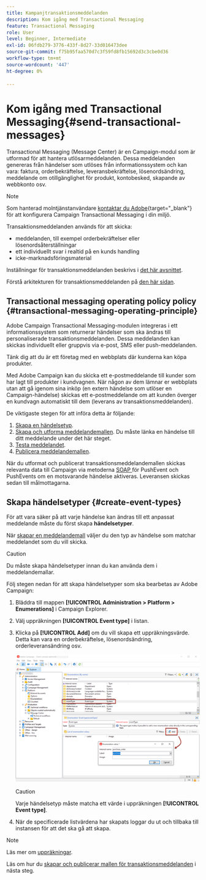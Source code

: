 ```yaml
---
title: Kampanjtransaktionsmeddelanden
description: Kom igång med Transactional Messaging
feature: Transactional Messaging
role: User
level: Beginner, Intermediate
exl-id: 06fdb279-3776-433f-8d27-33d016473dee
source-git-commit: f75b95faa570d7c3f59fd8fb15692d3c3cbe0d36
workflow-type: tm+mt
source-wordcount: '447'
ht-degree: 0%

---
```


# Kom igång med Transactional Messaging{#send-transactional-messages}

Transactional Messaging (Message Center) är en Campaign-modul som är utformad för att hantera utlösarmeddelanden. Dessa meddelanden genereras från händelser som utlöses från informationssystem och kan vara: faktura, orderbekräftelse, leveransbekräftelse, lösenordsändring, meddelande om otillgänglighet för produkt, kontobesked, skapande av webbkonto osv.

>[!NOTE]
>
>Som hanterad molntjänstanvändare [kontaktar du Adobe](../start/campaign-faq.md#support){target="_blank"} för att konfigurera Campaign Transactional Messaging i din miljö.

Transaktionsmeddelanden används för att skicka:

* meddelanden, till exempel orderbekräftelser eller lösenordsåterställningar
* ett individuellt svar i realtid på en kunds handling
* icke-marknadsföringsmaterial

Inställningar för transaktionsmeddelanden beskrivs i [det här avsnittet](../config/transactional-msg-settings.md).

Förstå arkitekturen för transaktionsmeddelanden på [den här sidan](../architecture/architecture.md#transac-msg-archi).

## Transactional messaging operating policy policy {#transactional-messaging-operating-principle}

Adobe Campaign Transactional Messaging-modulen integreras i ett informationssystem som returnerar händelser som ska ändras till personaliserade transaktionsmeddelanden. Dessa meddelanden kan skickas individuellt eller gruppvis via e-post, SMS eller push-meddelanden.

Tänk dig att du är ett företag med en webbplats där kunderna kan köpa produkter.

Med Adobe Campaign kan du skicka ett e-postmeddelande till kunder som har lagt till produkter i kundvagnen. När någon av dem lämnar er webbplats utan att gå igenom sina inköp (en extern händelse som utlöser en Campaign-händelse) skickas ett e-postmeddelande om att kunden överger en kundvagn automatiskt till dem (leverans av transaktionsmeddelanden).

De viktigaste stegen för att införa detta är följande:

1. [Skapa en händelsetyp](#create-event-types).
1. [Skapa och utforma meddelandemallen](transactional-template.md#create-message-template). Du måste länka en händelse till ditt meddelande under det här steget.
1. [Testa meddelandet](transactional-template.md#test-message-template).
1. [Publicera meddelandemallen](transactional-template.md#publish-message-template).

När du utformat och publicerat transaktionsmeddelandemallen skickas relevanta data till Campaign via metoderna [SOAP ](../send/event-description.md) för PushEvent och PushEvents  om en motsvarande händelse aktiveras. Leveransen skickas sedan till målmottagarna.

## Skapa händelsetyper {#create-event-types}

För att vara säker på att varje händelse kan ändras till ett anpassat meddelande måste du först skapa **händelsetyper**.

När [skapar en meddelandemall](#create-message-template) väljer du den typ av händelse som matchar meddelandet som du vill skicka.

>[!CAUTION]
>
>Du måste skapa händelsetyper innan du kan använda dem i meddelandemallar.

Följ stegen nedan för att skapa händelsetyper som ska bearbetas av Adobe Campaign:

1. Bläddra till mappen **[!UICONTROL Administration > Platform > Enumerations]** i Campaign Explorer.
1. Välj uppräkningen **[!UICONTROL Event type]** i listan.
1. Klicka på **[!UICONTROL Add]** om du vill skapa ett uppräkningsvärde. Detta kan vara en orderbekräftelse, lösenordsändring, orderleveransändring osv.

   ![](assets/messagecenter_eventtype_enum_001.png)

   >[!CAUTION]
   >
   >Varje händelsetyp måste matcha ett värde i uppräkningen **[!UICONTROL Event type]**.

1. När de specificerade listvärdena har skapats loggar du ut och tillbaka till instansen för att det ska gå att skapa.

>[!NOTE]
>
>Läs mer om [uppräkningar](../config/enumerations.md).

Läs om hur du [skapar och publicerar mallen för transaktionsmeddelanden](transactional-template.md) i nästa steg.

